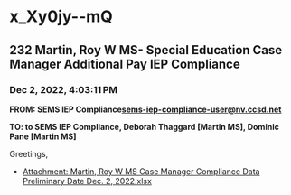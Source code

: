# x_Xy0jy--mQ
## 232 Martin, Roy W MS- Special Education Case Manager Additional Pay IEP Compliance
### Dec 2, 2022, 4:03:11 PM
**FROM: SEMS IEP Compliance<sems-iep-compliance-user@nv.ccsd.net>**

**TO: to SEMS IEP Compliance, Deborah Thaggard [Martin MS], Dominic Pane [Martin MS]**


Greetings, 

 





* [Attachment: Martin, Roy W MS Case Manager Compliance Data Preliminary Date Dec. 2, 2022.xlsx](x_Xy0jy--mQ-attachment-1.xlsx)
